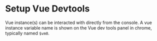# Setup Vue Devtools

Vue instance(s) can be interacted with directly from the console. A vue instance variable name is shown on the Vue dev tools panel in chrome, typically named `$vm0`.
